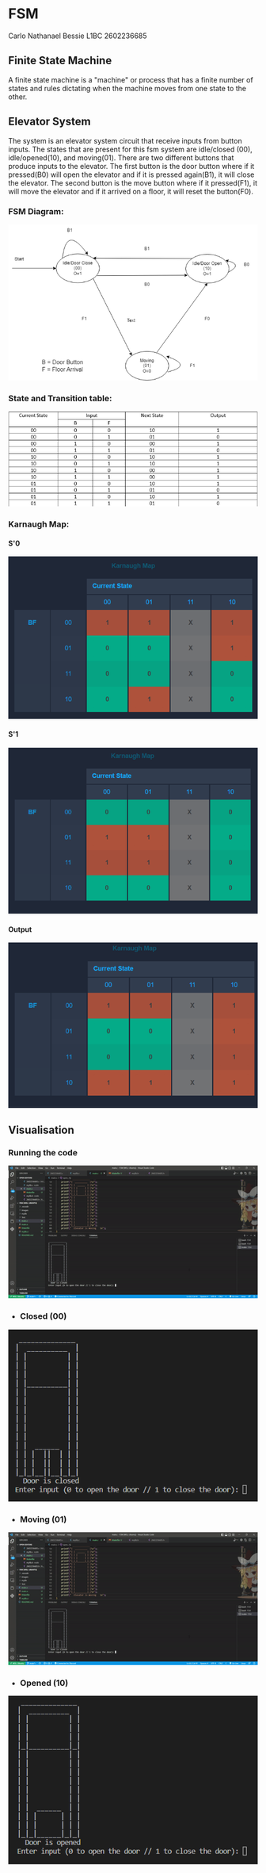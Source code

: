 # FSM
Carlo Nathanael Bessie
L1BC
2602236685

## Finite State Machine
A finite state machine is a "machine" or process that has a finite number of states and rules dictating when the machine moves from one state to the other.

## Elevator System
The system is an elevator system circuit that receive inputs from button inputs. The states that are present for this fsm system are idle/closed (00), idle/opened(10), and moving(01). There are two different buttons that produce inputs to the elevator. The first button is the door button where if it pressed(B0) will open the elevator and if it is pressed again(B1), it will close the elevator. The second button is the move button where if it pressed(F1), it will move the elevator and if it arrived on a floor, it will reset the button(F0).


### FSM Diagram:
![Space N = 800](images/Diagram.png)

### State and Transition table:
![Space N = 800](images/Truth.png)

### Karnaugh Map:

#### S'0
![Space N = 800](images/S0.png)

#### S'1
![Space N = 800](images/S1.png)

#### Output
![Space N = 800](images/Output.png)


## Visualisation
### Running the code
![run](images/run.gif)

- ### Closed (00)
![test](images/close.png)

- ### Moving (01)
![test](images/moving.gif)

- ### Opened (10)
![test](images/open.png)
